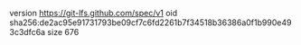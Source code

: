 version https://git-lfs.github.com/spec/v1
oid sha256:de2ac95e91731793be09cf7c6fd2261b7f34518b36386a0f1b990e493c3dfc6a
size 676
